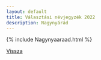 ```yaml
---
layout: default
title: Választási névjegyzék 2022
description: Nagynyárád
---
```


{% include Nagynyaaraad.html %}

[Vissza](./)